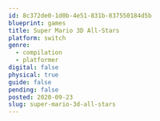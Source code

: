```yaml
---
id: 8c372de0-1d0b-4e51-831b-837550184d5b
blueprint: games
title: Super Mario 3D All-Stars
platform: switch
genre:
  - compilation
  - platformer
digital: false
physical: true
guide: false
pending: false
posted: 2020-09-23
slug: super-mario-3d-all-stars
---
```

